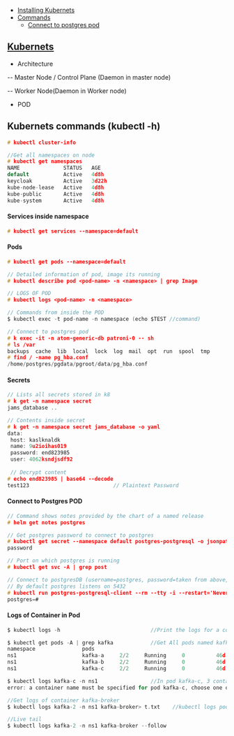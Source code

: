 
- [Installing Kubernets](Install_Kubernets)
- [Commands](#com)
  - [Connect to postgres pod](#cp) 


## [Kubernets](https://code-with-amitk.github.io/System_Design/Concepts/Kubernets/Architecture.html)
- Architecture

-- Master Node / Control Plane (Daemon in master node)

-- Worker Node(Daemon in Worker node)

* POD
  
<a name=com></a>
## Kubernets commands (kubectl -h)
```c
# kubectl cluster-info

//Get all namespaces on node
# kubectl get namespaces    
NAME              STATUS   AGE
default           Active   4d8h
keycloak          Active   3d22h
kube-node-lease   Active   4d8h
kube-public       Active   4d8h
kube-system       Active   4d8h
```
#### Services inside namespace
```c
# kubectl get services --namespace=default          
```

#### Pods
```c
# kubectl get pods --namespace=default          

// Detailed information of pod, image its running
# kubectl describe pod <pod-name> -n <namespace> | grep Image

// LOGS OF POD
# kubectl logs <pod-name> -n <namespace>

// Commands from inside the POD
$ kubectl exec -t pod-name -n namespace (echo $TEST //command)

// Connect to postgres pod
# k exec -it -n atom-generic-db patroni-0 -- sh
# ls /var
backups  cache  lib  local  lock  log  mail  opt  run  spool  tmp
# find / -name pg_hba.conf
/home/postgres/pgdata/pgroot/data/pg_hba.conf
```

#### Secrets
```c
// Lists all secrets stored in k8
# k get -n namespace secret
jams_database ..

// Contents inside secret
# k get -n namespace secret jams_database -o yaml
data:
 host: kaslknaldk
 name: 9u2ioihas019
 password: end823985
 user: 4062ksndjsdf92
 
 // Decrypt content
# echo end823985 | base64 --decode
test123                           // Plaintext Password
```

<a name=cp></a>
#### Connect to Postgres POD
```c
// Command shows notes provided by the chart of a named release
# helm get notes postgres

// Get postgres password to connect to postgres
# kubectl get secret --namespace default postgres-postgresql -o jsonpath="{.data.postgres-password}" | base64 -d
password

// Port on which postgres is running
# kubectl get svc -A | grep post

// Connect to postgresDB (username=postgres, password=taken from above, database=postgres)
// By default postgres listens on 5432
# kubectl run postgres-postgresql-client --rm --tty -i --restart='Never' --namespace default --image docker.io/bitnami/postgresql:15.2.0-debian-11-r0 --env="PGPASSWORD=<password>" --command -- psql --host postgres-postgresql -U postgres -d postgres -p 5432
postgres=#
```

<a name=lc></a>
#### Logs of Container in Pod
```c
$ kubectl logs -h                             //Print the logs for a container in a pod

$ kubectl get pods -A | grep kafka            //Get All pods named kafka*
namespace               pods
ns1                     kafka-a     2/2     Running     0          46d
ns1                     kafka-b     2/2     Running     0          46d
ns1                     kafka-c     2/2     Running     0          46d

$ kubectl logs kafka-c -n ns1                 //In pod kafka-c, 3 containers are running.
error: a container name must be specified for pod kafka-c, choose one of: [prometheus-jmx-exporter kafka-broker]

//Get logs of container kafka-broker
$ kubectl logs kafka-2 -n ns1 kafka-broker> t.txt    //kubectl logs podname namespace containerName

//Live tail
$ kubectl logs kafka-2 -n ns1 kafka-broker --follow
```
